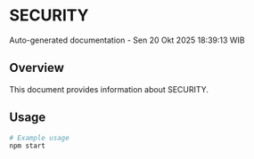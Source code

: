 # SECURITY

Auto-generated documentation - Sen 20 Okt 2025 18:39:13 WIB

## Overview

This document provides information about SECURITY.

## Usage

```bash
# Example usage
npm start
```

